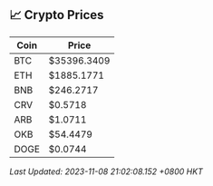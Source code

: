 ## 📈 Crypto Prices

| Coin | Price |
| ---- | ----- |
| BTC | $35396.3409 |
| ETH | $1885.1771 |
| BNB | $246.2717 |
| CRV | $0.5718 |
| ARB | $1.0711 |
| OKB | $54.4479 |
| DOGE | $0.0744 |

_Last Updated: 2023-11-08 21:02:08.152 +0800 HKT_